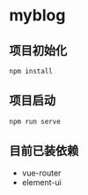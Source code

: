 # myblog

## 项目初始化
```
npm install
```

## 项目启动
```
npm run serve
```

## 目前已装依赖
+ vue-router
+ element-ui

